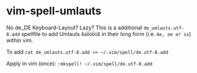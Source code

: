 # vim-spell-umlauts

No de_DE Keyboard-Layout? Lazy? This is a additional `de_umlauts.utf-8.add` spellfile to add Umlauts `ÄäÖöÜüß` in their long form (i.e. `Ae, oe or ss`) within vim.

To add `cat de_umlauts.utf-8.add >> ~/.vim/spell/de.utf-8.add`

Apply in vim (once): `:mkspell! ~/.vim/spell/de.utf-8.add`
